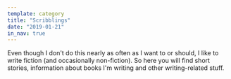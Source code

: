 ```yaml
---
template: category
title: "Scribblings"
date: "2019-01-21"
in_nav: true
---
```


Even though I don't do this nearly as often as I want to or should, I like to write fiction (and occasionally non-fiction). So here you will find short stories, information about books I'm writing and other writing-related stuff.